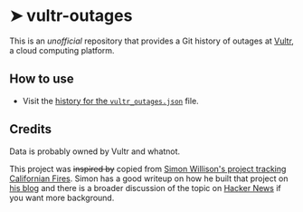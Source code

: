 # ➤ vultr-outages

This is an *unofficial* repository that provides a Git history of outages at [Vultr](https://www.vultr.com), a cloud computing platform.

## How to use

- Visit the [history for the `vultr_outages.json`](https://github.com/outages/vultr-outages/commits/master/vultr_outages.json) file.

## Credits

Data is probably owned by Vultr and whatnot.

This project was ~~inspired by~~ copied from [Simon Willison's project tracking Californian Fires](https://simonwillison.net/2020/Oct/9/git-scraping/). Simon has a good writeup on how he built that project on [his blog](https://simonwillison.net/2020/Oct/9/git-scraping/) and there is a broader discussion of the topic on [Hacker News](https://news.ycombinator.com/item?id=24732943) if you want more background.


